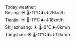 Today weather:  
Beijing: ☀️ 🌡️-11°C 🌬️↓26km/h  
Tianjin: ☀️ 🌡️-11°C 🌬️↓18km/h  
Shijiazhuang: ☀️ 🌡️-9°C 🌬️0km/h  
Tangshan: ☀️ 🌡️-11°C 🌬️↓12km/h  
